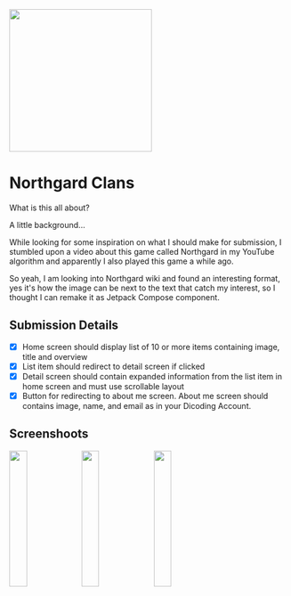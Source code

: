 <img src="https://github.com/user-attachments/assets/f6db7431-9d4a-4262-96ef-d2322651c140" width="256" />

# Northgard Clans

What is this all about?

A little background...

While looking for some inspiration on what I should make for submission, I stumbled upon a video about this game called Northgard in my YouTube algorithm and apparently I also played this game a while ago.

So yeah, I am looking into Northgard wiki and found an interesting format, yes it's how the image can be next to the text that catch my interest, so I thought I can remake it as Jetpack Compose component.

## Submission Details

- [x] Home screen should display list of 10 or more items containing image, title and overview
- [x] List item should redirect to detail screen if clicked
- [x] Detail screen should contain expanded information from the list item in home screen and must use scrollable layout
- [x] Button for redirecting to about me screen. About me screen should contains image, name, and email as in your Dicoding Account.

## Screenshoots

<p>
  <img src="https://github.com/user-attachments/assets/ab6ec355-e95e-4db0-b8d1-9ec79a0261f7" width="25%" />
  <img src="https://github.com/user-attachments/assets/87c85954-2c1e-4db9-a99a-1f677d87c163" width="25%" />
  <img src="https://github.com/user-attachments/assets/d739c81a-614a-4b9a-9ddb-51faed577d7f" width="25%" />
</p>

